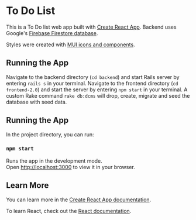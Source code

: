 # To Do List

This is a To Do list web app built with [Create React App](https://github.com/facebook/create-react-app). Backend uses Google's [Firebase Firestore database](https://console.firebase.google.com/).

Styles were created with [MUI icons and components](https://mui.com/material-ui/icons/).

## Running the App

Navigate to the backend directory (`cd backend`) and start Rails server by entering `rails s` in your terminal. Navigate to the frontend directory (`cd frontend-2.0`) and start the server by entering `npm start` in your terminal. A custom Rake command `rake db:dcms` will drop, create, migrate and seed the database with seed data.

## Running the App

In the project directory, you can run:

### `npm start`

Runs the app in the development mode.\
Open [http://localhost:3000](http://localhost:3000) to view it in your browser.

## Learn More

You can learn more in the [Create React App documentation](https://facebook.github.io/create-react-app/docs/getting-started).

To learn React, check out the [React documentation](https://reactjs.org/).
